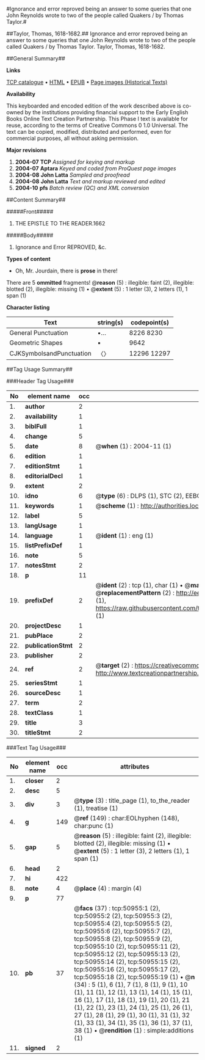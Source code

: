 #Ignorance and error reproved being an answer to some queries that one John Reynolds wrote to two of the people called Quakers / by Thomas Taylor.#

##Taylor, Thomas, 1618-1682.##
Ignorance and error reproved being an answer to some queries that one John Reynolds wrote to two of the people called Quakers / by Thomas Taylor.
Taylor, Thomas, 1618-1682.

##General Summary##

**Links**

[TCP catalogue](http://www.ota.ox.ac.uk/tcp/)  • 
[HTML](http://tei.it.ox.ac.uk/tcp/Texts-HTML/free/A64/A64257.html)  • 
[EPUB](http://tei.it.ox.ac.uk/tcp/Texts-EPUB/free/A64/A64257.epub) • 
[Page images (Historical Texts)](https://data.historicaltexts.jisc.ac.uk/view?pubId=eebo-11920876e&pageId=eebo-11920876e-50955-1)

**Availability**

This keyboarded and encoded edition of the
	       work described above is co-owned by the institutions
	       providing financial support to the Early English Books
	       Online Text Creation Partnership. This Phase I text is
	       available for reuse, according to the terms of Creative
	       Commons 0 1.0 Universal. The text can be copied,
	       modified, distributed and performed, even for
	       commercial purposes, all without asking permission.

**Major revisions**

1. __2004-07__ __TCP__ *Assigned for keying and markup*
1. __2004-07__ __Aptara__ *Keyed and coded from ProQuest page images*
1. __2004-08__ __John Latta__ *Sampled and proofread*
1. __2004-08__ __John Latta__ *Text and markup reviewed and edited*
1. __2004-10__ __pfs__ *Batch review (QC) and XML conversion*

##Content Summary##

#####Front#####

1. THE
EPISTLE
TO THE
READER.1662

#####Body#####

1. Ignorance and Error
REPROVED, &c.

**Types of content**

  * Oh, Mr. Jourdain, there is **prose** in there!

There are 5 **ommitted** fragments! 
 @__reason__ (5) : illegible: faint (2), illegible: blotted (2), illegible: missing (1)  •  @__extent__ (5) : 1 letter (3), 2 letters (1), 1 span (1)

**Character listing**


|Text|string(s)|codepoint(s)|
|---|---|---|
|General Punctuation|•…|8226 8230|
|Geometric Shapes|▪|9642|
|CJKSymbolsandPunctuation|〈〉|12296 12297|

##Tag Usage Summary##

###Header Tag Usage###

|No|element name|occ|attributes|
|---|---|---|---|
|1.|__author__|2||
|2.|__availability__|1||
|3.|__biblFull__|1||
|4.|__change__|5||
|5.|__date__|8| @__when__ (1) : 2004-11 (1)|
|6.|__edition__|1||
|7.|__editionStmt__|1||
|8.|__editorialDecl__|1||
|9.|__extent__|2||
|10.|__idno__|6| @__type__ (6) : DLPS (1), STC (2), EEBO-CITATION (1), OCLC (1), VID (1)|
|11.|__keywords__|1| @__scheme__ (1) : http://authorities.loc.gov/ (1)|
|12.|__label__|5||
|13.|__langUsage__|1||
|14.|__language__|1| @__ident__ (1) : eng (1)|
|15.|__listPrefixDef__|1||
|16.|__note__|5||
|17.|__notesStmt__|2||
|18.|__p__|11||
|19.|__prefixDef__|2| @__ident__ (2) : tcp (1), char (1)  •  @__matchPattern__ (2) : ([0-9\-]+):([0-9IVX]+) (1), (.+) (1)  •  @__replacementPattern__ (2) : http://eebo.chadwyck.com/downloadtiff?vid=$1&page=$2 (1), https://raw.githubusercontent.com/textcreationpartnership/Texts/master/tcpchars.xml#$1 (1)|
|20.|__projectDesc__|1||
|21.|__pubPlace__|2||
|22.|__publicationStmt__|2||
|23.|__publisher__|2||
|24.|__ref__|2| @__target__ (2) : https://creativecommons.org/publicdomain/zero/1.0/ (1), http://www.textcreationpartnership.org/docs/. (1)|
|25.|__seriesStmt__|1||
|26.|__sourceDesc__|1||
|27.|__term__|2||
|28.|__textClass__|1||
|29.|__title__|3||
|30.|__titleStmt__|2||


###Text Tag Usage###

|No|element name|occ|attributes|
|---|---|---|---|
|1.|__closer__|2||
|2.|__desc__|5||
|3.|__div__|3| @__type__ (3) : title_page (1), to_the_reader (1), treatise (1)|
|4.|__g__|149| @__ref__ (149) : char:EOLhyphen (148), char:punc (1)|
|5.|__gap__|5| @__reason__ (5) : illegible: faint (2), illegible: blotted (2), illegible: missing (1)  •  @__extent__ (5) : 1 letter (3), 2 letters (1), 1 span (1)|
|6.|__head__|2||
|7.|__hi__|422||
|8.|__note__|4| @__place__ (4) : margin (4)|
|9.|__p__|77||
|10.|__pb__|37| @__facs__ (37) : tcp:50955:1 (2), tcp:50955:2 (2), tcp:50955:3 (2), tcp:50955:4 (2), tcp:50955:5 (2), tcp:50955:6 (2), tcp:50955:7 (2), tcp:50955:8 (2), tcp:50955:9 (2), tcp:50955:10 (2), tcp:50955:11 (2), tcp:50955:12 (2), tcp:50955:13 (2), tcp:50955:14 (2), tcp:50955:15 (2), tcp:50955:16 (2), tcp:50955:17 (2), tcp:50955:18 (2), tcp:50955:19 (1)  •  @__n__ (34) : 5 (1), 6 (1), 7 (1), 8 (1), 9 (1), 10 (1), 11 (1), 12 (1), 13 (1), 14 (1), 15 (1), 16 (1), 17 (1), 18 (1), 19 (1), 20 (1), 21 (1), 22 (1), 23 (1), 24 (1), 25 (1), 26 (1), 27 (1), 28 (1), 29 (1), 30 (1), 31 (1), 32 (1), 33 (1), 34 (1), 35 (1), 36 (1), 37 (1), 38 (1)  •  @__rendition__ (1) : simple:additions (1)|
|11.|__signed__|2||
